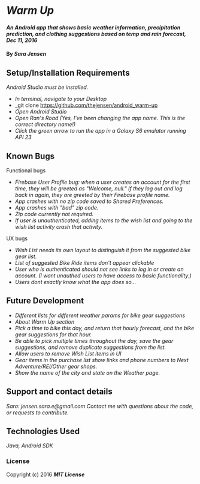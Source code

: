 # _Warm Up_

#### _An Android app that shows basic weather information, precipitation prediction, and clothing suggestions based on temp and rain forecast, Dec 11, 2016_

#### By _**Sara Jensen**_

## Setup/Installation Requirements

_Android Studio must be installed._

* _In terminal, navigate to your Desktop_
* _git clone https://github.com/thejensen/android_warm-up
* _Open Android Studio_
* _Open Ran's Road (Yes, I've been changing the app name. This is the correct directory name!)_
* _Click the green arrow to run the app in a Galaxy S6 emulator running API 23_

## Known Bugs

Functional bugs
* _Firebase User Profile bug: when a user creates an account for the first time, they will be greeted as "Welcome, null." If they log out and log back in again, they are greeted by their Firebase profile name._
* _App crashes with no zip code saved to Shared Preferences._
* _App crashes with "bad" zip code._
* _Zip code currently not required._
* _If user is unauthenticated, adding items to the wish list and going to the wish list activity crash that activity._

UX bugs
* _Wish List needs its own layout to distinguish it from the suggested bike gear list._
* _List of suggested Bike Ride items don't appear clickable_
* _User who is authenticated should not see links to log in or create an account. (I want unauthed users to have access to basic functionality.)_
* _Users dont exactly know what the app does so..._

## Future Development

* _Different lists for different weather params for bike gear suggestions_
* _About Warm Up section_
* _Pick a time to bike this day, and return that hourly forecast, and the bike gear suggestions for that hour._
* _Be able to pick multiple times throughout the day, save the gear suggestions, and remove duplicate suggestions from the list._
* _Allow users to remove Wish List items in UI_
* _Gear items in the purchase list show links and phone numbers to Next Adventure/REI/Other gear shops._
* _Show the name of the city and state on the Weather page._

## Support and contact details

 _Sara: jensen.sara.e@gmail.com_
 _Contact me with questions about the code, or requests to contribute._

## Technologies Used

_Java, Android SDK_

### License

Copyright (c) 2016 **_MIT License_**